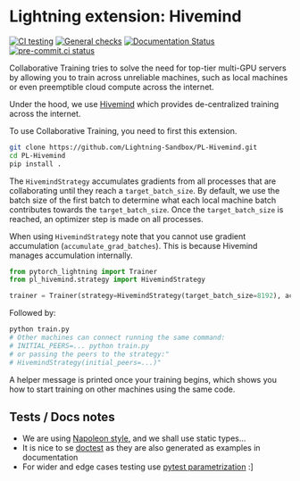 # Lightning extension: Hivemind

[![CI testing](https://github.com/Lightning-Sandbox/PL-Hivemind/actions/workflows/ci-testing.yml/badge.svg?event=push)](https://github.com/Lightning-Sandbox/PL-Hivemind/actions/workflows/ci-testing.yml)
[![General checks](https://github.com/Lightning-Sandbox/PL-Hivemind/actions/workflows/ci-checks.yml/badge.svg?event=push)](https://github.com/Lightning-Sandbox/PL-Hivemind/actions/workflows/ci-checks.yml)
[![Documentation Status](https://readthedocs.org/projects/PL-Hivemind/badge/?version=latest)](https://PL-Hivemind.readthedocs.io/en/latest/?badge=latest)
[![pre-commit.ci status](https://results.pre-commit.ci/badge/github/Lightning-Sandbox/PL-Hivemind/main.svg)](https://results.pre-commit.ci/latest/github/Lightning-Sandbox/PL-Hivemind/main)

Collaborative Training tries to solve the need for top-tier multi-GPU servers by allowing you to train across unreliable machines,
such as local machines or even preemptible cloud compute across the internet.

Under the hood, we use [Hivemind](https://github.com/learning-at-home/hivemind) which provides de-centralized training across the internet.

To use Collaborative Training, you need to first this extension.

```bash
git clone https://github.com/Lightning-Sandbox/PL-Hivemind.git
cd PL-Hivemind
pip install .
```

The `HivemindStrategy` accumulates gradients from all processes that are collaborating until they reach a `target_batch_size`. By default, we use the batch size
of the first batch to determine what each local machine batch contributes towards the `target_batch_size`. Once the `target_batch_size` is reached, an optimizer step
is made on all processes.

When using `HivemindStrategy` note that you cannot use gradient accumulation (`accumulate_grad_batches`). This is because Hivemind manages accumulation internally.

```py
from pytorch_lightning import Trainer
from pl_hivemind.strategy import HivemindStrategy

trainer = Trainer(strategy=HivemindStrategy(target_batch_size=8192), accelerator="gpu", devices=1)
```

Followed by:

```bash
python train.py
# Other machines can connect running the same command:
# INITIAL_PEERS=... python train.py
# or passing the peers to the strategy:"
# HivemindStrategy(initial_peers=...)"
```

A helper message is printed once your training begins, which shows you how to start training on other machines using the same code.

## Tests / Docs notes

- We are using [Napoleon style,](https://www.sphinx-doc.org/en/master/usage/extensions/napoleon.html) and we shall use static types...
- It is nice to se [doctest](https://docs.python.org/3/library/doctest.html) as they are also generated as examples in documentation
- For wider and edge cases testing use [pytest parametrization](https://docs.pytest.org/en/stable/parametrize.html) :\]
